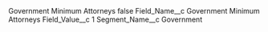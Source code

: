 <?xml version="1.0" encoding="UTF-8"?>
<CustomMetadata xmlns="http://soap.sforce.com/2006/04/metadata" xmlns:xsi="http://www.w3.org/2001/XMLSchema-instance" xmlns:xsd="http://www.w3.org/2001/XMLSchema">
    <label>Government Minimum Attorneys</label>
    <protected>false</protected>
    <values>
        <field>Field_Name__c</field>
        <value xsi:type="xsd:string">Government Minimum Attorneys</value>
    </values>
    <values>
        <field>Field_Value__c</field>
        <value xsi:type="xsd:string">1</value>
    </values>
    <values>
        <field>Segment_Name__c</field>
        <value xsi:type="xsd:string">Government</value>
    </values>
</CustomMetadata>
